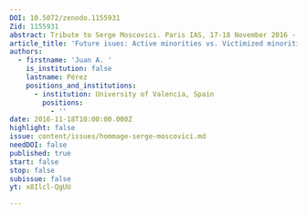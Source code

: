```yaml
---
DOI: 10.5072/zenodo.1155931
Zid: 1155931
abstract: Tribute to Serge Moscovici. Paris IAS, 17-18 November 2016 - Session 8
article_title: 'Future isues: Active minorities vs. Victimized minorities: An Unfinished Task'
authors:
  - firstname: 'Juan A. '
    is_institution: false
    lastname: Pérez
    positions_and_institutions:
      - institution: University of Valencia, Spain
        positions:
          - ''
date: 2016-11-18T10:00:00.000Z
highlight: false
issue: content/issues/hommage-serge-moscovici.md
needDOI: false
published: true
start: false
stop: false
subissue: false
yt: x8Ilcl-QgUU

---
```


<Youtube yt="x8Ilcl-QgUU" caption="Future isues: Active minorities vs. Victimized minorities: An Unfinished Task" start="false" stop="false"></Youtube>
